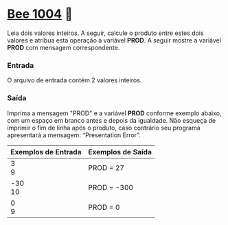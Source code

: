 # <a href="https://www.beecrowd.com.br/judge/pt/problems/view/1004"> Bee 1004</a> 🐝

Leia dois valores inteiros. A seguir, calcule o produto entre estes dois valores e atribua esta operação à variável <strong>PROD</strong>. A seguir mostre a variável <strong>PROD</strong> com mensagem correspondente.   

### Entrada
O arquivo de entrada contém 2 valores inteiros.

### Saída
Imprima a mensagem "PROD" e a variável <strong>PROD</strong> conforme exemplo abaixo, com um espaço em branco antes e depois da igualdade. Não esqueça de imprimir o fim de linha após o produto, caso contrário seu programa apresentará a mensagem: “Presentation Error”.

| Exemplos de Entrada | Exemplos de Saída|
|---| ---|
| 3<br>9 | PROD = 27 |
| -30<br>10| PROD = -300|
| 0 <br>9| PROD = 0| 